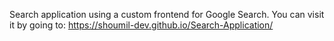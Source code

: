 Search application using a custom frontend for Google Search.
You can visit it by going to:
https://shoumil-dev.github.io/Search-Application/
